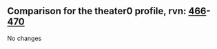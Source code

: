 ## Comparison for the theater0 profile, rvn: [466](https://github.com/PRO100KatYT/FortniteProfileRevisions/tree/main/profiles/theater0/466%20theater0.json)-[470](https://github.com/PRO100KatYT/FortniteProfileRevisions/tree/main/profiles/theater0/470%20theater0.json)

No changes
